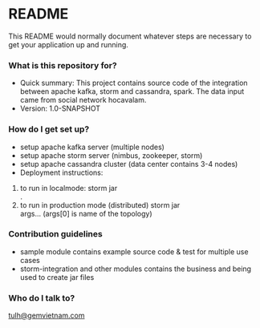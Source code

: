 # README #

This README would normally document whatever steps are necessary to get your application up and running.

### What is this repository for? ###

* Quick summary:
This project contains source code of the integration between apache kafka, storm and cassandra, spark. The data input came from social network hocavalam.
* Version:
1.0-SNAPSHOT

### How do I get set up? ###

* setup apache kafka server (multiple nodes)
* setup apache storm server (nimbus, zookeeper, storm)
* setup apache cassandra cluster (data center contains 3-4 nodes)
* Deployment instructions:
1. to run in localmode: storm jar <jar package> <main class to execute>.
2. to run in production mode (distributed) storm jar <jar package> <main class to execute> args... (args[0] is name of the topology)

### Contribution guidelines ###

* sample module contains example source code & test for multiple use cases
* storm-integration and other modules contains the business and being used to create jar files

### Who do I talk to? ###
tulh@gemvietnam.com